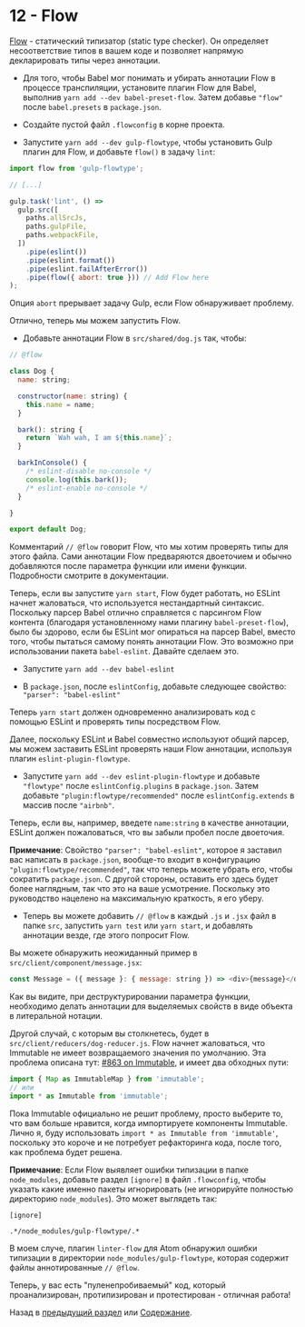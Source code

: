 # 12 - Flow

[Flow](https://flowtype.org/) - статический типизатор (static type checker). Он определяет несоответствие типов в вашем коде и позволяет напрямую декларировать типы через аннотации. 

- Для того, чтобы Babel мог понимать и убирать аннотации Flow в процессе транспиляции, установите плагин Flow для Babel, выполнив `yarn add --dev babel-preset-flow`. Затем добавье `"flow"` после `babel.presets` в `package.json`.

- Создайте пустой файл `.flowconfig` в корне проекта.

- Запустите `yarn add --dev gulp-flowtype`, чтобы установить Gulp плагин для Flow, и добавьте `flow()` в задачу `lint`:

```javascript
import flow from 'gulp-flowtype';

// [...]

gulp.task('lint', () =>
  gulp.src([
    paths.allSrcJs,
    paths.gulpFile,
    paths.webpackFile,
  ])
    .pipe(eslint())
    .pipe(eslint.format())
    .pipe(eslint.failAfterError())
    .pipe(flow({ abort: true })) // Add Flow here
);
```

Опция `abort` прерывает задачу Gulp, если Flow обнаруживает проблему.

Отлично, теперь мы можем запустить Flow.

- Добавьте аннотации Flow в `src/shared/dog.js` так, чтобы:

```javascript
// @flow

class Dog {
  name: string;

  constructor(name: string) {
    this.name = name;
  }

  bark(): string {
    return `Wah wah, I am ${this.name}`;
  }

  barkInConsole() {
    /* eslint-disable no-console */
    console.log(this.bark());
    /* eslint-enable no-console */
  }

}

export default Dog;
```

Комментарий `// @flow` говорит Flow, что мы хотим проверять типы для этого файла. Сами аннотации Flow предваряются двоеточием и обычно добавляются после параметра функции или имени функции. Подробности смотрите в документации.

Теперь, если вы запустите `yarn start`, Flow будет работать, но ESLint начнет жаловаться, что используется нестандартный синтаксис. 
Поскольку парсер Babel отлично справляется с парсингом Flow контента (благодаря установленному нами плагину `babel-preset-flow`), было бы здорово, если бы ESLint мог опираться на парсер Babel, вместо того, чтобы пытаться самому понять аннотации Flow. Это возможно при использовании пакета `babel-eslint`. Давайте сделаем это.

- Запустите `yarn add --dev babel-eslint`

- В `package.json`, после `eslintConfig`, добавьте следующее свойство: `"parser": "babel-eslint"`

Теперь `yarn start` должен одновременно анализировать код с помощью ESLint и проверять типы посредством Flow.

Далее, поскольку ESLint и Babel совместно используют общий парсер, мы можем заставить ESLint проверять наши Flow аннотации, используя плагин `eslint-plugin-flowtype`.

- Запустите `yarn add --dev eslint-plugin-flowtype` и добавьте `"flowtype"` после `eslintConfig.plugins` в `package.json`. Затем добавьте `"plugin:flowtype/recommended"` после `eslintConfig.extends` в массив после `"airbnb"`.

Теперь, если вы, например, введете `name:string` в качестве аннотации, ESLint должен пожаловаться, что вы забыли пробел после двоеточия. 

**Примечание**: Свойство `"parser": "babel-eslint"`, которое я заставил вас написать в `package.json`, вообще-то входит в конфигурацию `"plugin:flowtype/recommended"`, так что теперь можете убрать его, чтобы сократить `package.json`. С другой стороны, оставить его здесь будет более наглядным, так что это на ваше усмотрение. Поскольку это руководство нацелено на максимальную краткость, я его уберу.

- Теперь вы можете добавить `// @flow` в каждый `.js` и `.jsx` файл в папке `src`, запустить `yarn test` или `yarn start`, и добавлять аннотации везде, где этого попросит Flow.

Вы можете обнаружить неожиданный пример в `src/client/component/message.jsx`:

```javascript
const Message = ({ message }: { message: string }) => <div>{message}</div>;
```

Как вы видите, при деструктурировании параметра функции, необходимо делать аннотации для выделяемых свойств в виде объекта в литеральной нотации.

Другой случай, с которым вы столкнетесь, будет в `src/client/reducers/dog-reducer.js`. Flow начнет жаловаться, что Immutable не имеет возвращаемого значения по умолчанию. Эта проблема описана тут: [#863 on Immutable](https://github.com/facebook/immutable-js/issues/863), и имеет два обходных пути:

```javascript
import { Map as ImmutableMap } from 'immutable';
// или
import * as Immutable from 'immutable';
```

Пока Immutable официально не решит проблему, просто выберите то, что вам больше нравится, когда импортируете компоненты Immutable. Лично я, буду использовать `import * as Immutable from 'immutable'`, поскольку это короче и не потребует рефакторинга кода, после того, как проблема будет решена.

**Примечание**: Если Flow выявляет ошибки типизации в папке `node_modules`, добавьте раздел `[ignore]` в файл `.flowconfig`, чтобы указать какие именно пакеты игнорировать (не игнорируйте полностью директорию `node_modules`). Это может выглядеть так:

```flowconfig
[ignore]

.*/node_modules/gulp-flowtype/.*
```

В моем случе, плагин `linter-flow` для Atom обнаружил ошибки типизации в директории `node_modules/gulp-flowtype`, которая содержит файлы аннотированные `// @flow`.

Теперь, у вас есть "пуленепробиваемый" код, который проанализирован, протипизирован и протестирован - отличная работа!

Назад в [предыдущий раздел](/tutorial/11-testing-mocha-chai-sinon) или [Содержание](/../../#Содержание).
